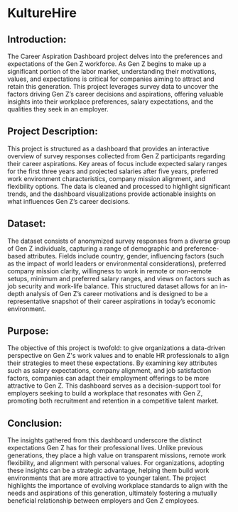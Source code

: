 # KultureHire

## Introduction:
The Career Aspiration Dashboard project delves into the preferences and expectations of the Gen Z workforce. As Gen Z begins to make up a significant portion of the labor market, understanding their motivations, values, and expectations is critical for companies aiming to attract and retain this generation. This project leverages survey data to uncover the factors driving Gen Z’s career decisions and aspirations, offering valuable insights into their workplace preferences, salary expectations, and the qualities they seek in an employer.

## Project Description:
This project is structured as a dashboard that provides an interactive overview of survey responses collected from Gen Z participants regarding their career aspirations. Key areas of focus include expected salary ranges for the first three years and projected salaries after five years, preferred work environment characteristics, company mission alignment, and flexibility options. The data is cleaned and processed to highlight significant trends, and the dashboard visualizations provide actionable insights on what influences Gen Z’s career decisions.

## Dataset:
The dataset consists of anonymized survey responses from a diverse group of Gen Z individuals, capturing a range of demographic and preference-based attributes. Fields include country, gender, influencing factors (such as the impact of world leaders or environmental considerations), preferred company mission clarity, willingness to work in remote or non-remote setups, minimum and preferred salary ranges, and views on factors such as job security and work-life balance. This structured dataset allows for an in-depth analysis of Gen Z’s career motivations and is designed to be a representative snapshot of their career aspirations in today’s economic environment.

## Purpose:
The objective of this project is twofold: to give organizations a data-driven perspective on Gen Z's work values and to enable HR professionals to align their strategies to meet these expectations. By examining key attributes such as salary expectations, company alignment, and job satisfaction factors, companies can adapt their employment offerings to be more attractive to Gen Z. This dashboard serves as a decision-support tool for employers seeking to build a workplace that resonates with Gen Z, promoting both recruitment and retention in a competitive talent market.

## Conclusion:
The insights gathered from this dashboard underscore the distinct expectations Gen Z has for their professional lives. Unlike previous generations, they place a high value on transparent missions, remote work flexibility, and alignment with personal values. For organizations, adopting these insights can be a strategic advantage, helping them build work environments that are more attractive to younger talent. The project highlights the importance of evolving workplace standards to align with the needs and aspirations of this generation, ultimately fostering a mutually beneficial relationship between employers and Gen Z employees.

